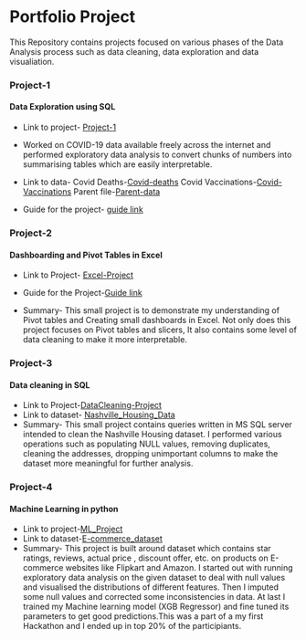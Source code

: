# Portfolio Project

This Repository contains projects focused on various phases of the Data Analysis process such as data cleaning, data exploration and data visualiation.

### Project-1
#### Data Exploration using SQL
* Link to project- [Project-1](https://github.com/Shrutigpt15/portfolioProject/blob/main/coviddataQuery.sql)

* Worked on COVID-19 data available freely across the internet and performed exploratory data analysis to convert chunks of numbers into summarising tables which are easily interpretable.

* Link to data- 
   Covid Deaths-[Covid-deaths](https://github.com/Shrutigpt15/portfolioProject/blob/main/covidDeaths.xlsx)
   Covid Vaccinations-[Covid-Vaccinations](https://github.com/Shrutigpt15/portfolioProject/blob/main/covidVaccinations.zip)
   Parent file-[Parent-data](https://github.com/Shrutigpt15/portfolioProject/blob/main/owid-covid-data.zip)
   
 * Guide for the project- 
    [guide link](https://www.youtube.com/watch?v=qfyynHBFOsM&list=PLUaB-1hjhk8H48Pj32z4GZgGWyylqv85f&index=1&ab_channel=AlexTheAnalyst)
    
    
### Project-2
#### Dashboarding and Pivot Tables in Excel
* Link to Project- [Excel-Project](https://github.com/Shrutigpt15/portfolioProject/blob/main/Excel%20Project.xlsx)

* Guide for the Project-[Guide link](https://www.youtube.com/watch?v=opJgMj1IUrc&ab_channel=AlexTheAnalyst)

* Summary- This small project is to demonstrate my understanding of Pivot tables and Creating small dashboards in Excel.
Not only does this project focuses on Pivot tables and slicers, It also contains some level of data cleaning to make it more interpretable.

### Project-3
#### Data cleaning in SQL
* Link to Project-[DataCleaning-Project](https://github.com/Shrutigpt15/portfolioProject/blob/main/SQLQuerycleaning.sql)
* Link to dataset- [Nashville_Housing_Data](https://github.com/Shrutigpt15/portfolioProject/blob/main/Nashville%20Housing%20Data%20for%20Data%20Cleaning.xlsx)
* Summary- This small project contains queries written in MS SQL server intended to clean the Nashville Housing dataset. I performed various operations such as populating NULL values, removing duplicates, cleaning the addresses, dropping unimportant columns to make the dataset more meaningful for further analysis.


### Project-4
#### Machine Learning in python
* Link to project-[ML_Project](https://github.com/Shrutigpt15/portfolioProject/blob/main/ML_using_python.ipynb)
* Link to dataset-[E-commerce_dataset](https://github.com/Shrutigpt15/portfolioProject/blob/main/train.csv)
* Summary- This project is built around dataset which contains star ratings, reviews, actual price , discount offer, etc. on products on E-commerce websites like Flipkart and Amazon. I started out with running exploratory data analysis on the given dataset to deal with null values and visualised the distributions of different features. Then I imputed some null values and corrected some inconsistencies in data. At last I trained my Machine learning model (XGB Regressor) and fine tuned its parameters to get good predictions.This was a part of a my first Hackathon and I ended up in top 20% of the participiants.


